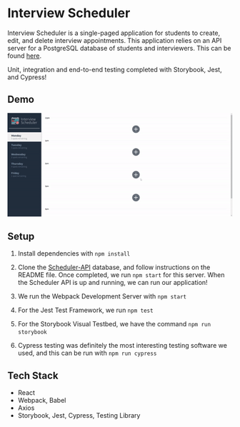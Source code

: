 # Interview Scheduler

Interview Scheduler is a single-paged application for students to create, edit, and delete interview appointments. This application relies on an API server for a PostgreSQL database of students and interviewers. This can be found [here](https://github.com/jimmyzhng/scheduler-api).

Unit, integration and end-to-end testing completed with Storybook, Jest, and Cypress!

## Demo

![Demo](docs/scheduler-gif-demo.gif)

## Setup

1. Install dependencies with `npm install`

2. Clone the [Scheduler-API](https://github.com/jimmyzhng/scheduler-api) database, and follow instructions on the README file. Once completed, we run `npm start` for this server. When the Scheduler API is up and running, we can run our application!

3. We run the Webpack Development Server with `npm start`

4. For the Jest Test Framework, we run `npm test`

5. For the Storybook Visual Testbed, we have the command `npm run storybook`

6. Cypress testing was definitely the most interesting testing software we used, and this can be run with `npm run cypress`

## Tech Stack

- React
- Webpack, Babel
- Axios
- Storybook, Jest, Cypress, Testing Library
